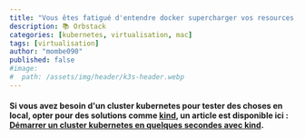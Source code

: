 ```yaml
---
title: "Vous êtes fatigué d'entendre docker supercharger vos resources, opter pour Orbstack"
description: 📚 Orbstack 
categories: [kubernetes, virtualisation, mac]
tags: [virtualisation]
author: "mombe090"
published: false
#image:
#  path: /assets/img/header/k3s-header.webp
---
```


#### Si vous avez besoin d'un cluster kubernetes pour tester des choses en local, opter pour des solutions comme [kind](https://kind.sigs.k8s.io/), un article est disponible ici : [Démarrer un cluster kubernetes en quelques secondes avec kind](https://mombe090.github.io/posts/kind/).

